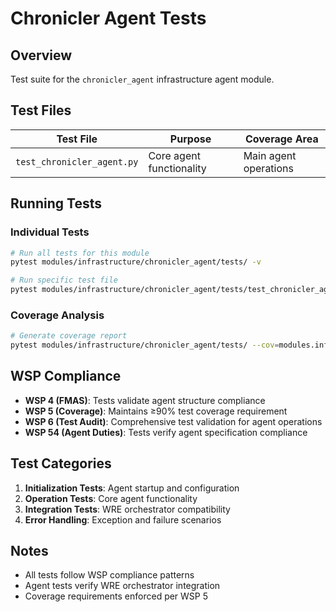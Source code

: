 # Chronicler Agent Tests

## Overview
Test suite for the `chronicler_agent` infrastructure agent module.

## Test Files
| Test File | Purpose | Coverage Area |
|-----------|---------|---------------|
| `test_chronicler_agent.py` | Core agent functionality | Main agent operations |

## Running Tests

### Individual Tests
```bash
# Run all tests for this module
pytest modules/infrastructure/chronicler_agent/tests/ -v

# Run specific test file
pytest modules/infrastructure/chronicler_agent/tests/test_chronicler_agent.py -v
```

### Coverage Analysis
```bash
# Generate coverage report
pytest modules/infrastructure/chronicler_agent/tests/ --cov=modules.infrastructure.chronicler_agent.src --cov-report=term-missing
```

## WSP Compliance
- **WSP 4 (FMAS)**: Tests validate agent structure compliance
- **WSP 5 (Coverage)**: Maintains ≥90% test coverage requirement
- **WSP 6 (Test Audit)**: Comprehensive test validation for agent operations
- **WSP 54 (Agent Duties)**: Tests verify agent specification compliance

## Test Categories
1. **Initialization Tests**: Agent startup and configuration
2. **Operation Tests**: Core agent functionality 
3. **Integration Tests**: WRE orchestrator compatibility
4. **Error Handling**: Exception and failure scenarios

## Notes
- All tests follow WSP compliance patterns
- Agent tests verify WRE orchestrator integration
- Coverage requirements enforced per WSP 5

